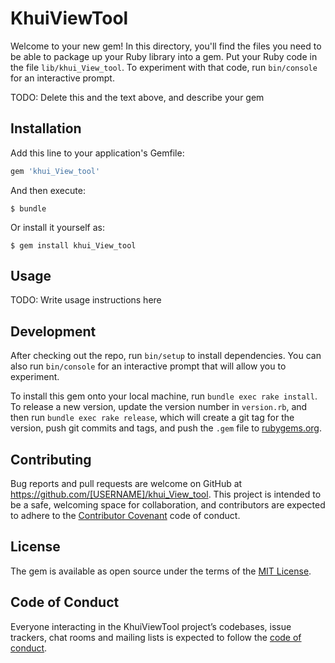 # KhuiViewTool

Welcome to your new gem! In this directory, you'll find the files you need to be able to package up your Ruby library into a gem. Put your Ruby code in the file `lib/khui_View_tool`. To experiment with that code, run `bin/console` for an interactive prompt.

TODO: Delete this and the text above, and describe your gem

## Installation

Add this line to your application's Gemfile:

```ruby
gem 'khui_View_tool'
```

And then execute:

    $ bundle

Or install it yourself as:

    $ gem install khui_View_tool

## Usage

TODO: Write usage instructions here

## Development

After checking out the repo, run `bin/setup` to install dependencies. You can also run `bin/console` for an interactive prompt that will allow you to experiment.

To install this gem onto your local machine, run `bundle exec rake install`. To release a new version, update the version number in `version.rb`, and then run `bundle exec rake release`, which will create a git tag for the version, push git commits and tags, and push the `.gem` file to [rubygems.org](https://rubygems.org).

## Contributing

Bug reports and pull requests are welcome on GitHub at https://github.com/[USERNAME]/khui_View_tool. This project is intended to be a safe, welcoming space for collaboration, and contributors are expected to adhere to the [Contributor Covenant](http://contributor-covenant.org) code of conduct.

## License

The gem is available as open source under the terms of the [MIT License](https://opensource.org/licenses/MIT).

## Code of Conduct

Everyone interacting in the KhuiViewTool project’s codebases, issue trackers, chat rooms and mailing lists is expected to follow the [code of conduct](https://github.com/[USERNAME]/khui_View_tool/blob/master/CODE_OF_CONDUCT.md).
